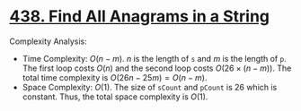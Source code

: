 # [438. Find All Anagrams in a String](https://leetcode.com/problems/find-all-anagrams-in-a-string/)


Complexity Analysis:

- Time Complexity: $O(n-m)$. $n$ is the length of `s` and $m$ is the length of `p`. The first loop costs $O(n)$ and the second loop costs $O(26\times(n-m))$. The total time complexity is $O(26n-25m)=O(n-m)$.
- Space Complexity: $O(1)$. The size of `sCount` and `pCount` is 26 which is constant. Thus, the total space complexity is $O(1)$.
